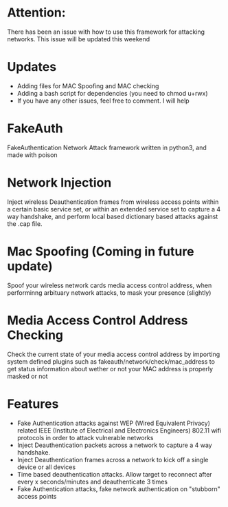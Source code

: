 # Attention:
There has been an issue with how to use this framework for attacking networks. This issue will be updated this weekend

# Updates
* Adding files for MAC Spoofing and MAC checking
* Adding a bash script for dependencies (you need to chmod u+rwx)
* If you have any other issues, feel free to comment. I will help

# FakeAuth
FakeAuthentication Network Attack framework written in python3, and made with poison

# Network Injection
Inject wireless Deauthentication frames from wireless access points within a certain basic service set, or within an extended service set to capture a 4 way handshake, and perform local based dictionary based attacks against the .cap file.

# Mac Spoofing (Coming in future update)
Spoof your wireless network cards media access control address, when performinng arbituary network attacks, to mask your presence (slightly)

# Media Access Control Address Checking
Check the current state of your media access control address by importing system defined plugins such as fakeauth/network/check/mac_address to get status information about wether or not your MAC address is properly masked or not

# Features
* Fake Authentication attacks against WEP (Wired Equivalent Privacy) related IEEE (Institute of Electrical and Electronics Engineers) 802.11 wifi protocols in order to attack vulnerable networks 
* Inject Deauthentication packets across a network to capture a 4 way handshake.
* Inject Deauthentication frames across a network to kick off a single device or all devices
* Time based deauthentication attacks. Allow target to reconnect after every x seconds/minutes and deauthenticate 3 times
* Fake Authentication attacks, fake network authentication on "stubborn" access points
